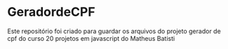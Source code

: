 # GeradordeCPF
 Este repositório foi criado para guardar os arquivos do projeto gerador de cpf do curso 20 projetos em javascript do Matheus Batisti
